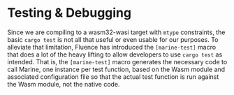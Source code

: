 # Testing & Debugging

Since we are compiling to a wasm32-wasi target with `mtype` constraints, the basic `cargo test` is not all that useful or even usable for our purposes. To alleviate that limitation, Fluence has introduced the `[marine-test]` macro that does a lot of the heavy lifting to allow developers to use `cargo test` as intended. That is, the `[marine-test]` macro generates the necessary code to call Marine, one instance per test function, based on the Wasm module and associated configuration file so that the actual test function is run against the Wasm module, not the native code.
